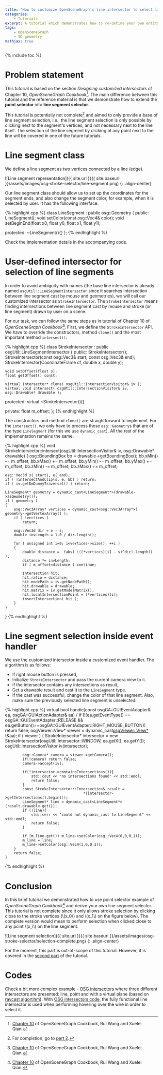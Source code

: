 ```yaml
---
title: "How to customize OpenSceneGraph's line intersector to select line segments"
categories: 
    - Tutorials
excerpt: A tutorial which demonstrates how to re-define your own entity (edge, or line segment) selector based on `osgUtil::LineSegmentIntersector`.
tags: 
    - OpenSceneGraph 
    - 3D geometry 
mathjax: true
---
```


{% include toc %}

# Problem statement

This tutorial is based on the section *Designing customized intersectors* of Chapter 10, *OpenSceneGraph Cookbook*[^ref_cookbook]. The main difference between this tutorial and the reference material is that we demonstrate how to extend the **point selector** into **line segment selector**.

[^ref_cookbook]: [Chapter 10](http://documents.tips/documents/openscenegraph-cookbook-chapter-10.html) of OpenSceneGraph Cookbook, Rui Wang and Xuelei Qian.

This tutorial is potentially not complete[^next] and aimed to only provide a base of line segment selection, i.e., the line segment selection is only possible by clicking next to the segment's vertices, and not necessary next to the line itself. The selection of the line segment by clicking at any point next to the line will be covered in one of the future tutorials.

[^next]: For completion, go to [part 2](http://vicrucann.github.io/tutorials/osg-stroke-intersector-improved/).

# Line segment class

We define a line segment as two vertices connected by a line (edge). 

![Line segment representation]({{ site.url }}{{ site.baseurl }}/assets/images/osg-stroke-selector/line-segment.png)
{: .align-center}

Our line segment class should allow us to set up the coordinates for the segment ends, and also change the segment color, for example, when it is selected by user. It has the following interface:

{% highlight cpp %}
class LineSegment : public osg::Geometry {
public:
    LineSegment();
    void setColor(const osg::Vec4& color);
    void setBeginEnd(float x0, float y0, float x1, float y1);

protected:
    ~LineSegment(){}
};
{% endhighlight %}

Check the implementation details in the accompanying code.

# User-defined intersector for selection of line segments

In order to avoid ambiguity with names (the base line intersector is already named `osgUtil::LineSegmentIntersector` since it searches intersection between line segment cast by mouse and geometries), we will call our customized intersector as `StrokeIntersector`. The `StrokeIntersector` means finding intersections between line segment cast by mouse and stroke (or line segment) drawn by user on a scene.

For our task, we can follow the same steps as in tutorial of Chapter 10 of *OpenSceneGraph Cookbook*[^ref_cookbook]. First, we define the `StrokeIntersector` API. We have to override the constructors, method `clone()` and the most important method `intersect()`:

{% highlight cpp %}
class StrokeIntersector : public osgUtil::LineSegmentIntersector
{
public:
    StrokeIntersector();
    StrokeIntersector(const osg::Vec3& start, const osg::Vec3& end);
    StrokeIntersector(CoordinateFrame cf, double x, double y);

    void setOffset(float o);
    float getOffset() const;

    virtual Intersector* clone( osgUtil::IntersectionVisitor& iv );
    virtual void intersect( osgUtil::IntersectionVisitor& iv, osg::Drawable* drawable );

protected:
    virtual ~StrokeIntersector(){}

private:
    float m_offset;
};
{% endhighlight %}

The constructors and method `clone()` are straightforward to implement. For the `intersect()`, we only have to process those `osg::Geometry`s that are of the type `LineSegment` (for this we use `dynamic_cast`). All the rest of the implementation remains the same.

{% highlight cpp %}
void StrokeIntersector::intersect(osgUtil::IntersectionVisitor& iv, osg::Drawable* drawable)
{
    osg::BoundingBox bb = drawable->getBoundingBox();
    bb.xMin() -= m_offset; bb.xMax() += m_offset;
    bb.yMin() -= m_offset; bb.yMax() += m_offset;
    bb.zMin() -= m_offset; bb.zMax() += m_offset;

    osg::Vec3d s(_start), e(_end);
    if ( !intersectAndClip(s, e, bb) ) return;
    if ( iv.getDoDummyTraversal() ) return;

    LineSegment* geometry = dynamic_cast<LineSegment*>(drawable->asGeometry());
    if ( geometry )
    {
        osg::Vec3Array* vertices = dynamic_cast<osg::Vec3Array*>( geometry->getVertexArray() );
        if ( !vertices )
            return;

        osg::Vec3d dir = e - s;
        double invLength = 1.0 / dir.length();

        for ( unsigned int i=0; i<vertices->size(); ++i )
        {
            double distance =  fabs( (((*vertices)[i] - s)^dir).length() );
            distance *= invLength;
            if ( m_offset<distance ) continue;

            Intersection hit;
            hit.ratio = distance;
            hit.nodePath = iv.getNodePath();
            hit.drawable = drawable;
            hit.matrix = iv.getModelMatrix();
            hit.localIntersectionPoint = (*vertices)[i];
            insertIntersection( hit );
        }
    }
}
{% endhighlight %}

# Line segment selection inside event handler

We use the customized intersector inside a customized event handler. The algorithm is as follows:

* If right mouse button is pressed,
* Initialize `StrokeIntersector` and pass the current camera view to it.
* If the intersector contains any intersections as result,
* Get a drawable result and cast it to the `LineSegment` type.
* If the cast was successful, change the color of that line segment. Also, make sure the previously selected line segment is unselected.

{% highlight cpp %}
virtual bool handle(const osgGA::GUIEventAdapter& ea, osgGA::GUIActionAdapter& aa)
    {
        if (!(ea.getEventType() == osgGA::GUIEventAdapter::RELEASE && ea.getButton()==osgGA::GUIEventAdapter::RIGHT_MOUSE_BUTTON))
            return false;
        osgViewer::View* viewer = dynamic_cast<osgViewer::View*>(&aa);
        if ( viewer )
        {
            StrokeIntersector* intersector = new StrokeIntersector(osgUtil::Intersector::WINDOW, ea.getX(), ea.getY());
            osgUtil::IntersectionVisitor iv(intersector);

            osg::Camera* camera = viewer->getCamera();
            if(!camera) return false;
            camera->accept(iv);

            if(!intersector->containsIntersections()){
                std::cout << "no intersections found" << std::endl;
                return false;
            }
            const StrokeIntersector::Intersection& result = 
                                        *(intersector->getIntersections().begin());
            LineSegment* line = dynamic_cast<LineSegment*>(result.drawable.get());
            if (!line){
                std::cerr << "could not dynamic_cast to LineSegment" << std::endl;
                return false;
            }

            if (m_line.get()) m_line->setColor(osg::Vec4(0,0,0,1));
            m_line = line;
            m_line->setColor(osg::Vec4(1,0,0,1));
        }
        return false;
    }
{% endhighlight %}

# Conclusion

In this brief tutorial we demonstrated how to use point selector example of *OpenSceneGraph Cookbook*[^ref_cookbook] and derive your own line segment selector. This tutorial is not complete since it only allows stroke selection by clicking close to the stroke vertices (\\(x_0\\) and \\(x_1\\) on the figure below). The complete version would mean to perform selection when clicked close to any point \\(x_i\\) on the line segment.

![Line segment selection]({{ site.url }}{{ site.baseurl }}/assets/images/osg-stroke-selector/selection-complete.png)
{: .align-center}

For the moment, this part is out-of-scope of this tutorial. However, it is covered in the [second part](http://vicrucann.github.io/tutorials/osg-stroke-intersector-improved/) of the tutorial.

# Codes

Check a bit more complex example - [OSG intersectors](https://github.com/vicrucann/osg-intersectors-example) where three different intersectors are presented: line, point and with a virtual plane (based on [raycast algortihm](http://vicrucann.github.io/tutorials/osg-raycast/)). With [OSG intersectors code](https://github.com/vicrucann/osg-intersectors-example), the fully functional line intersector is used when performing hovering over the wire in order to select it.

